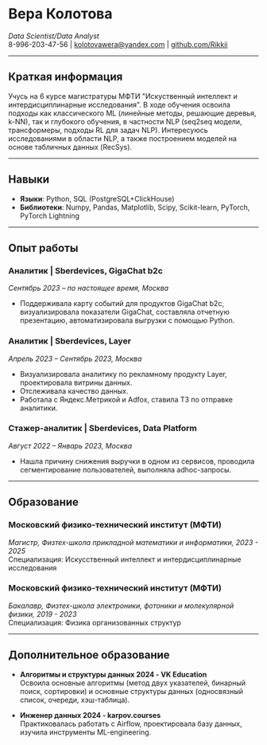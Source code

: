 # Вера Колотова
*Data Scientist/Data Analyst*  
8-996-203-47-56 | [kolotovawera@yandex.com](mailto:kolotovawera@yandex.com) | [github.com/Rikkii](https://github.com/Rikkii)

---

## Краткая информация
Учусь на 6 курсе магистратуры МФТИ "Искуственный интеллект и интердисциплинарные исследования". В ходе обучения освоила подходы как классического ML (линейные методы, решающие деревья, k-NN), так и глубокого обучения, в частности NLP (seq2seq модели, трансформеры, подходы RL для задач NLP). Интересуюсь исследованиями в области NLP, а также построением моделей на основе табличных данных (RecSys).

---

## Навыки
- **Языки**: Python, SQL (PostgreSQL+ClickHouse)
- **Библиотеки**: Numpy, Pandas, Matplotlib, Scipy, Scikit-learn, PyTorch, PyTorch Lightning

---

## Опыт работы

### Аналитик | Sberdevices, GigaChat b2c  
*Сентябрь 2023 – по настоящее время, Москва*  
- Поддерживала карту событий для продуктов GigaChat b2c, визуализировала показатели GigaChat, составляла отчетную презентацию, автоматизировала выгрузки с помощью Python.

### Аналитик | Sberdevices, Layer  
*Апрель 2023 – Сентябрь 2023, Москва*  
- Визуализировала аналитику по рекламному продукту Layer, проектировала витрины данных.
- Отслеживала качество данных.
- Работала с Яндекс.Метрикой и Adfox, ставила ТЗ по отправке аналитики.

### Стажер-аналитик | Sberdevices, Data Platform  
*Август 2022 – Январь 2023, Москва*  
- Нашла причину снижения выручки в одном из сервисов, проводила сегментирование пользователей, выполняла adhoc-запросы.

---

## Образование

### Московский физико-технический институт (МФТИ)  
*Магистр, Физтех-школа прикладной математики и информатики, 2023 - 2025*  
Специализация: Искусственный интеллект и интердисциплинарные исследования

### Московский физико-технический институт (МФТИ)  
*Бакалавр, Физтех-школа электроники, фотоники и молекулярной физики, 2019 - 2023*  
Специализация: Физика организованных структур

---

## Дополнительное образование

- **Алгоритмы и структуры данных 2024 - VK Education**  
  Освоила основные алгоритмы (метод двух указателей, бинарный поиск, сортировки) и основные структуры данных (односвязный список, очереди, хэш-таблица).

- **Инженер данных 2024 - karpov.courses**  
  Практиковалась работать с Airflow, проектировала базу данных, изучила инструменты ML-engineering.

